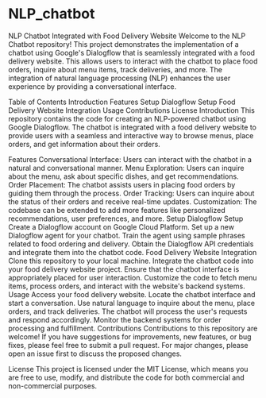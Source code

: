 # NLP_chatbot

NLP Chatbot Integrated with Food Delivery Website
Welcome to the NLP Chatbot repository! This project demonstrates the implementation of a chatbot using Google's Dialogflow that is seamlessly integrated with a food delivery website. This allows users to interact with the chatbot to place food orders, inquire about menu items, track deliveries, and more. The integration of natural language processing (NLP) enhances the user experience by providing a conversational interface.

Table of Contents
Introduction
Features
Setup
Dialogflow Setup
Food Delivery Website Integration
Usage
Contributions
License
Introduction
This repository contains the code for creating an NLP-powered chatbot using Google Dialogflow. The chatbot is integrated with a food delivery website to provide users with a seamless and interactive way to browse menus, place orders, and get information about their orders.

Features
Conversational Interface: Users can interact with the chatbot in a natural and conversational manner.
Menu Exploration: Users can inquire about the menu, ask about specific dishes, and get recommendations.
Order Placement: The chatbot assists users in placing food orders by guiding them through the process.
Order Tracking: Users can inquire about the status of their orders and receive real-time updates.
Customization: The codebase can be extended to add more features like personalized recommendations, user preferences, and more.
Setup
Dialogflow Setup
Create a Dialogflow account on Google Cloud Platform.
Set up a new Dialogflow agent for your chatbot.
Train the agent using sample phrases related to food ordering and delivery.
Obtain the Dialogflow API credentials and integrate them into the chatbot code.
Food Delivery Website Integration
Clone this repository to your local machine.
Integrate the chatbot code into your food delivery website project.
Ensure that the chatbot interface is appropriately placed for user interaction.
Customize the code to fetch menu items, process orders, and interact with the website's backend systems.
Usage
Access your food delivery website.
Locate the chatbot interface and start a conversation.
Use natural language to inquire about the menu, place orders, and track deliveries.
The chatbot will process the user's requests and respond accordingly.
Monitor the backend systems for order processing and fulfillment.
Contributions
Contributions to this repository are welcome! If you have suggestions for improvements, new features, or bug fixes, please feel free to submit a pull request. For major changes, please open an issue first to discuss the proposed changes.

License
This project is licensed under the MIT License, which means you are free to use, modify, and distribute the code for both commercial and non-commercial purposes.
